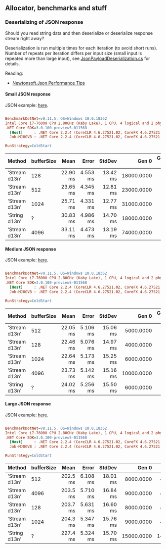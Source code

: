 ## Allocator, benchmarks and stuff

### Deserializing of JSON response

Should you read string data and then deserialize or deserialize response stream right away?

Deserialization is run multiple times for each iteration (to avoid short runs).
Number of repeats per iteration differs per input size (small input is repeated more than large input),
see [JsonPayloadDeserialization.cs](src/Allocator/Benchmarks/JsonPayloadDeserialization.cs) for details.

Reading:
- [Newtonsoft.Json Performance Tips](https://www.newtonsoft.com/json/help/html/Performance.htm)

#### Small JSON response

JSON example: [here](src/Allocator/Data/S.json).

``` ini

BenchmarkDotNet=v0.11.5, OS=Windows 10.0.18362
Intel Core i7-7600U CPU 2.80GHz (Kaby Lake), 1 CPU, 4 logical and 2 physical cores
.NET Core SDK=3.0.100-preview5-011568
  [Host]     : .NET Core 2.2.4 (CoreCLR 4.6.27521.02, CoreFX 4.6.27521.01), 64bit RyuJIT
  Job-MJUGVB : .NET Core 2.2.4 (CoreCLR 4.6.27521.02, CoreFX 4.6.27521.01), 64bit RyuJIT

RunStrategy=ColdStart  

```
|        Method | bufferSize |     Mean |    Error |   StdDev |      Gen 0 | Gen 1 | Gen 2 | Allocated |
|-------------- |----------- |---------:|---------:|---------:|-----------:|------:|------:|----------:|
| &#39;Stream d13n&#39; |        128 | 22.90 ms | 4.553 ms | 13.42 ms | 18000.0000 |     - |     - |  36.39 MB |
| &#39;Stream d13n&#39; |        512 | 23.65 ms | 4.345 ms | 12.81 ms | 23000.0000 |     - |     - |  47.38 MB |
| &#39;Stream d13n&#39; |       1024 | 25.71 ms | 4.331 ms | 12.77 ms | 31000.0000 |     - |     - |  62.03 MB |
| &#39;String d13n&#39; |          ? | 30.83 ms | 4.986 ms | 14.70 ms | 18000.0000 |     - |     - |   36.7 MB |
| &#39;Stream d13n&#39; |       4096 | 33.11 ms | 4.473 ms | 13.19 ms | 74000.0000 |     - |     - | 149.92 MB |

#### Medium JSON response

JSON example: [here](src/Allocator/Data/M.json).

``` ini

BenchmarkDotNet=v0.11.5, OS=Windows 10.0.18362
Intel Core i7-7600U CPU 2.80GHz (Kaby Lake), 1 CPU, 4 logical and 2 physical cores
.NET Core SDK=3.0.100-preview5-011568
  [Host]     : .NET Core 2.2.4 (CoreCLR 4.6.27521.02, CoreFX 4.6.27521.01), 64bit RyuJIT
  Job-MJUGVB : .NET Core 2.2.4 (CoreCLR 4.6.27521.02, CoreFX 4.6.27521.01), 64bit RyuJIT

RunStrategy=ColdStart  

```
|        Method | bufferSize |     Mean |    Error |   StdDev |      Gen 0 | Gen 1 | Gen 2 | Allocated |
|-------------- |----------- |---------:|---------:|---------:|-----------:|------:|------:|----------:|
| &#39;Stream d13n&#39; |        512 | 22.05 ms | 5.106 ms | 15.06 ms |  5000.0000 |     - |     - |   10.6 MB |
| &#39;Stream d13n&#39; |        128 | 22.46 ms | 5.076 ms | 14.97 ms |  4000.0000 |     - |     - |   9.51 MB |
| &#39;Stream d13n&#39; |       1024 | 22.64 ms | 5.173 ms | 15.25 ms |  6000.0000 |     - |     - |  12.07 MB |
| &#39;Stream d13n&#39; |       4096 | 23.73 ms | 5.142 ms | 15.16 ms | 10000.0000 |     - |     - |  20.86 MB |
| &#39;String d13n&#39; |          ? | 24.02 ms | 5.256 ms | 15.50 ms |  6000.0000 |     - |     - |  12.92 MB |

#### Large JSON response

JSON example: [here](src/Allocator/Data/L.json).

``` ini

BenchmarkDotNet=v0.11.5, OS=Windows 10.0.18362
Intel Core i7-7600U CPU 2.80GHz (Kaby Lake), 1 CPU, 4 logical and 2 physical cores
.NET Core SDK=3.0.100-preview5-011568
  [Host]     : .NET Core 2.2.4 (CoreCLR 4.6.27521.02, CoreFX 4.6.27521.01), 64bit RyuJIT
  Job-MJUGVB : .NET Core 2.2.4 (CoreCLR 4.6.27521.02, CoreFX 4.6.27521.01), 64bit RyuJIT

RunStrategy=ColdStart  

```
|        Method | bufferSize |     Mean |    Error |   StdDev |      Gen 0 |      Gen 1 |      Gen 2 | Allocated |
|-------------- |----------- |---------:|---------:|---------:|-----------:|-----------:|-----------:|----------:|
| &#39;Stream d13n&#39; |        512 | 202.5 ms | 6.108 ms | 18.01 ms |  8000.0000 |  4000.0000 |          - |   47.4 MB |
| &#39;Stream d13n&#39; |       4096 | 203.5 ms | 5.710 ms | 16.84 ms |  9000.0000 |  4000.0000 |          - |  48.43 MB |
| &#39;Stream d13n&#39; |        128 | 203.7 ms | 5.631 ms | 16.60 ms |  8000.0000 |  4000.0000 |          - |  47.29 MB |
| &#39;Stream d13n&#39; |       1024 | 204.3 ms | 5.347 ms | 15.76 ms |  9000.0000 |  4000.0000 |          - |  47.55 MB |
| &#39;String d13n&#39; |          ? | 227.4 ms | 5.324 ms | 15.70 ms | 15000.0000 | 14000.0000 | 14000.0000 |  92.43 MB |
